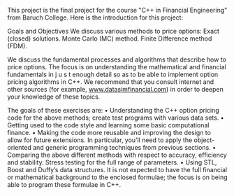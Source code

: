 This project is the final project for the course "C++ in Financial Engineering" from Baruch College. Here is the introduction for this project:

Goals and Objectives
We discuss various methods to price options:
Exact (closed) solutions.
Monte Carlo (MC) method.
Finite Difference method (FDM).

We discuss the fundamental processes and algorithms that describe how to price options. The focus is on
understanding the mathematical and financial fundamentals in j u s t enough detail so as to be able to
implement option pricing algorithms in C++. We recommend that you consult internet and other sources
(for example, www.datasimfinancial.com) in order to deepen your knowledge of these topics.

The goals of these exercises are:
• Understanding the C++ option pricing code for the above methods; create test programs with various data
sets.
• Getting used to the code style and learning some basic computational finance.
• Making the code more reusable and improving the design to allow for future extensions. In particular,
you’ll need to apply the object-oriented and generic programming techniques from previous sections.
• Comparing the above different methods with respect to accuracy, efficiency and stability. Stress testing
for the full range of parameters.
• Using STL, Boost and Duffy’s data structures.
It is not expected to have the full financial or mathematical background to the enclosed formulae; the focus is 
on being able to program these formulae in C++.
